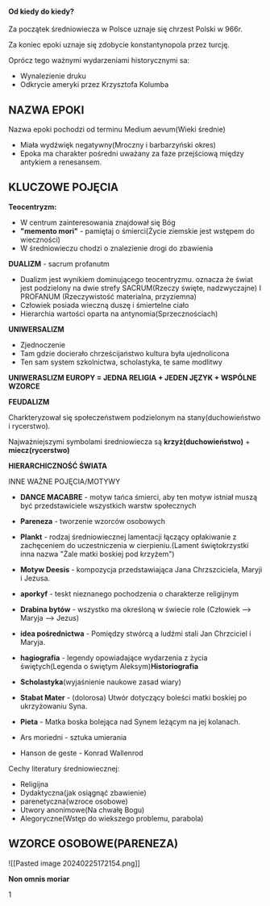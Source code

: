 #### Od kiedy do kiedy? 
Za początek średniowiecza w Polsce uznaje się chrzest Polski w 966r.

Za koniec epoki uznaje się zdobycie konstantynopola przez turcję.


Oprócz tego ważnymi wydarzeniami historycznymi sa:
- Wynalezienie druku
- Odkrycie ameryki przez Krzysztofa Kolumba

## NAZWA EPOKI

Nazwa epoki pochodzi od terminu Medium aevum(Wieki średnie)

- Miała wydźwięk negatywny(Mroczny i barbarzyński okres)
- Epoka ma charakter pośredni uważany za faze przejściową między antykiem a renesansem.

## KLUCZOWE POJĘCIA



**Teocentryzm:**
- W centrum zainteresowania znajdował się Bóg
- **"memento mori"** - pamiętaj o śmierci(Życie ziemskie jest wstępem do wieczności)
- W średniowieczu chodzi o znalezienie drogi do zbawienia

**DUALIZM** - sacrum profanutm

- Dualizm jest wynikiem dominującego teocentryzmu. oznacza że świat jest podzielony na dwie strefy SACRUM(Rzeczy święte, nadzwyczajne) I PROFANUM (Rzeczywistość materialna, przyziemna)
- Człowiek posiada wieczną duszę i śmiertelne ciało
- Hierarchia wartości oparta na antynomia(Sprzecznościach)

**UNIWERSALIZM**

- Zjednoczenie
- Tam gdzie docierało chrześcijaństwo kultura była ujednolicona
- Ten sam system szkolnictwa, scholastyka, te same modlitwy


**UNIWERASLIZM EUROPY = JEDNA RELIGIA + JEDEN JĘZYK + WSPÓLNE WZORCE**

**FEUDALIZM**

Charkteryzował się społeczeństwem podzielonym na stany(duchowieństwo i rycerstwo).

Najważniejszymi symbolami średniowiecza są **krzyż(duchowieństwo)** + **miecz(rycerstwo)**

**HIERARCHICZNOŚĆ ŚWIATA**


INNE WAŻNE POJĘCIA/MOTYWY

- **DANCE MACABRE** - motyw tańca śmierci, aby ten motyw istniał muszą być przedstawiciele wszystkich warstw społecznych

- **Pareneza** - tworzenie wzorców osobowych
  
- **Plankt** - rodzaj średniowiecznej lamentacji łączący opłakiwanie z zachęceniem do uczestniczenia w cierpieniu.(Lament świętokrzystki inna nazwa "Żale matki boskiej pod krzyżem")
  
- **Motyw Deesis** - kompozycja przedstawiająca Jana Chrzszciciela, Maryji i Jezusa.
  
- **aporkyf** - teskt nieznanego pochodzenia o charakterze religijnym
  
- **Drabina bytów** - wszystko ma określoną w świecie role (Człowiek --> Maryja --> Jezus)
  
- **idea pośrednictwa** - Pomiędzy stwórcą a ludźmi stali Jan Chrzciciel i Maryja.
  
- **hagiografia** - legendy opowiadające wydarzenia z życia świętych(Legenda o świętym Aleksym)<b>Historiografia</b>

  
- **Scholastyka**(wyjaśnienie naukowe zasad wiary)
  
- **Stabat Mater** - (dolorosa) Utwór dotyczący boleści matki boskiej po ukrzyżowaniu Syna.
  
- **Pieta** - Matka boska bolejąca nad Synem leżącym na jej kolanach.

- Ars moriedni - sztuka umierania


- Hanson de geste - Konrad Wallenrod

Cechy literatury średniowiecznej:
- Religijna
- Dydaktyczna(jak osiągnąć zbawienie)
- parenetyczna(wzroce osobowe)
- Utwory anonimowe(Na chwałę Bogu)
- Alegoryczne(Wstęp do wiekszego problemu, parabola)

## WZORCE OSOBOWE(PARENEZA)
![[Pasted image 20240225172154.png]]





**Non omnis moriar**
























1







